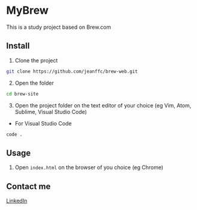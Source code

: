 # MyBrew

This is a study project based on Brew.com

## Install

1. Clone the project

```bash
git clone https://github.com/jeanffc/brew-web.git
```

2. Open the folder

```bash
cd brew-site
```

3. Open the project folder on the text editor of your choice (eg Vim, Atom, Sublime, Visual Studio Code)

- For Visual Studio Code

```bash
code .
```

## Usage

1. Open `index.html` on the browser of you choice (eg Chrome)

## Contact me

<a href="https://www.linkedin.com/in/jeancampos/"> LinkedIn</a>
